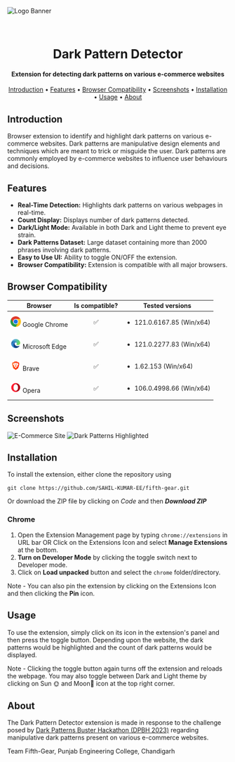 ![Logo Banner](./extension_banner.PNG)
<h1 align="center">
<br>
 Dark Pattern Detector
<br>
</h1>

<h4 align="center">Extension for detecting dark patterns on various e-commerce websites</h4>

<p align="center">
  <a href="#Introduction">Introduction</a> •
  <a href="#Features">Features</a> •
  <a href="#Browser-Compatibility">Browser Compatibility</a> •
  <a href="#Screenshots">Screenshots</a> •
  <a href="#Installation">Installation</a> •
  <a href="#Usage">Usage</a> •
  <a href="#About">About </a> 
</p>

## Introduction
Browser extension to identify and highlight dark patterns on various e-commerce websites. 
Dark patterns are manipulative design elements and techniques which are meant to trick or misguide the user. Dark patterns are commonly employed by e-commerce websites to influence user behaviours and decisions.

## Features

 - **Real-Time Detection:** Highlights dark patterns on various webpages in real-time.
 - **Count Display:** Displays number of dark patterns detected.
 - **Dark/Light Mode:** Available in both Dark and Light theme to prevent eye strain.
 - **Dark Patterns Dataset:** Large dataset containing more than 2000 phrases involving dark patterns.
 - **Easy to Use UI:** Ability to toggle ON/OFF the extension.
 - **Browser Compatibility:** Extension is compatible with all major browsers.

## Browser Compatibility
| Browser         	| Is compatible? 	| Tested versions                                                               	|
|-----------------	|:--------------:	|-------------------------------------------------------------------------------	|
| <img src="https://raw.githubusercontent.com/edent/SuperTinyIcons/master/images/svg/chrome.svg" width="24px" style="background: white" /> Google Chrome   	|        ✅       	| <ul><li>121.0.6167.85 (Win/x64)</li></ul> 	|
| <img src="https://raw.githubusercontent.com/edent/SuperTinyIcons/master/images/svg/edge.svg" width="24px" style="background: white" /> Microsoft Edge  	|        ✅       	| <ul><li>121.0.2277.83 (Win/x64)</li></ul>   	|
| <img src="https://raw.githubusercontent.com/edent/SuperTinyIcons/master/images/svg/brave.svg" width="24px" style="background: white" /> Brave          	|        ✅       	| <ul><li>1.62.153 (Win/x64)</ul></li>                            	|
| <img src="https://raw.githubusercontent.com/edent/SuperTinyIcons/master/images/svg/opera.svg" width="24px" style="background: white" /> Opera           	|        ✅       	| <ul><li>106.0.4998.66 (Win/x64)</ul></li>       	|

 
## Screenshots
 ![E-Commerce Site](./extension_before.PNG)
 ![Dark Patterns Highlighted](./extension_after.PNG)
## Installation
To install the extension, either clone the repository using
```
git clone https://github.com/SAHIL-KUMAR-EE/fifth-gear.git
```
Or download the ZIP file by clicking on _Code_ and then ***Download ZIP***

### Chrome
1. Open the Extension Management page by typing `chrome://extensions` in URL bar 
OR
Click on the Extensions Icon and select **Manage Extensions** at the bottom.
3. **Turn on Developer Mode** by clicking the toggle switch next to Developer mode.
4. Click on **Load unpacked** button and select the `chrome` folder/directory.

Note - You can also pin the extension by clicking on the Extensions Icon and then clicking the **Pin** icon.

## Usage
To use the extension, simply click on its icon in the extension's panel and then press the toggle button.
Depending upon the website, the dark patterns would be highlighted and the count of dark patterns would be displayed.

Note - Clicking the toggle button again turns off the extension and reloads the webpage. 
You may also toggle between Dark and Light theme by clicking on Sun 🌞 and Moon🌙 icon at the top right corner.

## About
The Dark Pattern Detector extension is made in response to the challenge posed by [Dark Patterns Buster Hackathon (DPBH 2023)](https://dpbh2023.in/) regarding manipulative dark patterns present on various e-commerce websites. 

Team Fifth-Gear, Punjab Engineering College, Chandigarh
